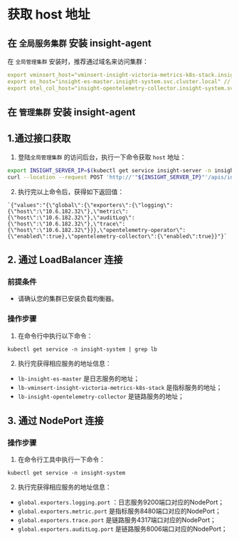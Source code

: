 # 获取 host 地址

## 在 `全局服务集群` 安装 insight-agent

在 `全局管理集群` 安装时，推荐通过域名来访问集群：

```yaml
export vminsert_host="vminsert-insight-victoria-metrics-k8s-stack.insight-system.svc.cluster.local" // 指标
export es_host="insight-es-master.insight-system.svc.cluster.local" // 日志
export otel_col_host="insight-opentelemetry-collector.insight-system.svc.cluster.local" // 链路
```



## 在 `管理集群` 安装 insight-agent

## 1.通过接口获取


1. 登陆`全局管理集群` 的访问后台，执行一下命令获取 `host` 地址：

```bash
export INSIGHT_SERVER_IP=$(kubectl get service insight-server -n insight-system --output=jsonpath={.spec.clusterIP})
curl --location --request POST 'http://'"${INSIGHT_SERVER_IP}"'/apis/insight.io/v1alpha1/agentinstallparam'
```

2. 执行完以上命令后，获得如下返回值：

```
`{"values":"{\"global\":{\"exporters\":{\"logging\":{\"host\":\"10.6.182.32\"},\"metric\":{\"host\":\"10.6.182.32\"},\"auditLog\":{\"host\":\"10.6.182.32\"},\"trace\":{\"host\":\"10.6.182.32\"}}},\"opentelemetry-operator\":{\"enabled\":true},\"opentelemetry-collector\":{\"enabled\":true}}"}`
```


## 2. 通过 LoadBalancer 连接

### 前提条件

- 请确认您的集群已安装负载均衡器。

### 操作步骤

1. 在命令行中执行以下命令：

```
kubectl get service -n insight-system | grep lb
```

2. 执行完获得相应服务的地址信息：

-   `lb-insight-es-master` 是日志服务的地址；
-   `lb-vminsert-insight-victoria-metrics-k8s-stack` 是指标服务的地址；
-   `lb-insight-opentelemetry-collector` 是链路服务的地址；




## 3. 通过 NodePort 连接

### 操作步骤

1. 在命令行工具中执行一下命令：

```
kubectl get service -n insight-system
```

2. 执行完获得相应服务的地址信息：

- `global.exporters.logging.port`  ：日志服务9200端口对应的NodePort；
-   `global.exporters.metric.port` 是指标服务8480端口对应的NodePort；
-   `global.exporters.trace.port` 是链路服务4317端口对应的NodePort；
-   `global.exporters.auditLog.port` 是链路服务8006端口对应的NodePort；
